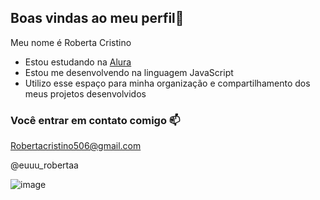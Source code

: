 ## Boas vindas ao meu perfil💙

Meu nome é Roberta Cristino

- Estou estudando na [Alura](https://WWW.alura..com.br)
- Estou me desenvolvendo na linguagem JavaScript
- Utilizo esse espaço para minha organização e compartilhamento dos meus projetos desenvolvidos

 ### Você entrar em contato comigo 📫

 Robertacristino506@gmail.com
 
 @euuu_robertaa


![image](https://github.com/user-attachments/assets/537860a0-2a53-41f7-a346-a9b3fd61e37a)
